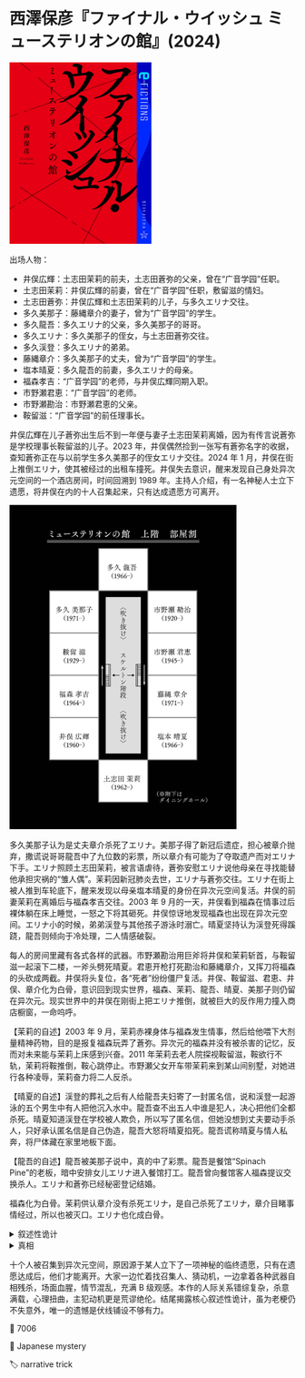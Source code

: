 # 西澤保彦『ファイナル・ウイッシュ ミューステリオンの館』(2024)

<img src=images/2024b_cover.jpg width=250/>

出场人物：
* 井俣広輝：土志田茉莉的前夫，土志田蒼弥的父亲，曾在“广音学园”任职。
* 土志田茉莉：井俣広輝的前妻，曾在“广音学园”任职，敷留滋的情妇。
* 土志田蒼弥：井俣広輝和土志田茉莉的儿子，与多久エリナ交往。
* 多久美那子：藤縄章介的妻子，曾为“广音学园”的学生。
* 多久龍吾：多久エリナ的父亲，多久美那子的哥哥。
* 多久エリナ：多久美那子的侄女，与土志田蒼弥交往。
* 多久渓登：多久エリナ的弟弟。
* 藤縄章介：多久美那子的丈夫，曾为“广音学园”的学生。
* 塩本晴夏：多久龍吾的前妻，多久エリナ的母亲。
* 福森孝吉：“广音学园”的老师，与井俣広輝同期入职。
* 市野瀬君恵：“广音学园”的老师。
* 市野瀬勘治：市野瀬君恵的父亲。
* 鞍留滋：“广音学园”的前任理事长。

井俣広輝在儿子蒼弥出生后不到一年便与妻子土志田茉莉离婚，因为有传言说蒼弥是学校理事长鞍留滋的儿子。2023 年，井俣偶然捡到一张写有蒼弥名字的收据，查知蒼弥正在与以前学生多久美那子的侄女エリナ交往。2024 年 1 月，井俣在街上推倒エリナ，使其被经过的出租车撞死。井俣失去意识，醒来发现自己身处异次元空间的一个酒店房间，时间回溯到 1989 年。主持人介绍，有一名神秘人士立下遗愿，将井俣在内的十人召集起来，只有达成遗愿方可离开。

<img src=images/2024b_map.jpg width=400/>

多久美那子认为是丈夫章介杀死了エリナ。美那子得了新冠后遗症，担心被章介抛弃，撒谎说哥哥龍吾中了九位数的彩票，所以章介有可能为了夺取遗产而对エリナ下手。エリナ照顾土志田茉莉，被言语虐待，蒼弥安慰エリナ说他母亲在寻找能替他承担灾祸的“雏人偶”。茉莉因新冠肺炎去世，エリナ与蒼弥交往。エリナ在街上被人推到车轮底下，醒来发现以母亲塩本晴夏的身份在异次元空间复活。井俣的前妻茉莉在离婚后与福森孝吉交往。2003 年 9 月的一天，井俣看到福森在情事过后裸体躺在床上睡觉，一怒之下将其砸死。井俣惊讶地发现福森也出现在异次元空间。エリナ小的时候，弟弟渓登与其他孩子游泳时溺亡。晴夏坚持认为渓登死得蹊跷，龍吾则倾向于冷处理，二人情感破裂。

每人的房间里藏有各式各样的武器。市野瀬勘治用巨斧将井俣和茉莉斩首，与鞍留滋一起滚下二楼，一斧头劈死晴夏。君恵开枪打死勘治和藤縄章介，又挥刀将福森的头砍成两截。井俣将头复位，各“死者”纷纷僵尸复活。井俣、鞍留滋、君恵、井俣、章介化为白骨，意识回到现实世界，福森、茉莉、龍吾、晴夏、美那子则仍留在异次元。现实世界中的井俣在刚街上把エリナ推倒，就被巨大的反作用力撞入商店橱窗，一命呜呼。

【茉莉的自述】2003 年 9 月，茉莉赤裸身体与福森发生情事，然后给他喂下大剂量精神药物，目的是报复福森玩弄了蒼弥。异次元的福森并没有被杀害的记忆，反而对未来能与茉莉上床感到兴奋。2011 年茉莉去老人院探视鞍留滋，鞍欲行不轨，茉莉将鞍推倒，鞍心跳停止。市野瀬父女开车带茉莉来到某山间别墅，对她进行各种凌辱，茉莉奋力将二人反杀。

【晴夏的自述】渓登的葬礼之后有人给龍吾夫妇寄了一封匿名信，说和渓登一起游泳的五个男生中有人把他沉入水中。龍吾查不出五人中谁是犯人，决心把他们全都杀死。晴夏知道渓登在学校被人欺负，所以写了匿名信，但她没想到丈夫要动手杀人，只好承认匿名信是自己伪造，龍吾大怒将晴夏掐死。龍吾谎称晴夏与情人私奔，将尸体藏在家里地板下面。

【龍吾的自述】龍吾被美那子说中，真的中了彩票。龍吾是餐馆“Spinach Pine”的老板，暗中安排女儿エリナ进入餐馆打工。龍吾曾向餐馆客人福森提议交换杀人。エリナ和蒼弥已经秘密登记结婚。

福森化为白骨。茉莉供认章介没有杀死エリナ，是自己杀死了エリナ，章介目睹事情经过，所以也被灭口。エリナ也化成白骨。

<details><summary>叙述性诡计</summary>
异次元空间的土志田茉莉其实是土志田蒼弥，他借用了茉莉的身体。
</details>

<details><summary>真相</summary>
土志田蒼弥立下遗愿，召集所有被他杀害的人，想要亲自向他们道歉。蒼弥的犯行如下：

* 用大量精神药物杀死福森。
* 在老人院推倒鞍留滋，鞍心跳停止。
* 被市野瀬父女拘束凌辱，将二人反杀。
* 杀死龍吾，伪装成自杀上吊，留下假遗书，目的是为了让エリナ继承遗产，自己再侵吞エリナ的财产。
* 在马路上推倒エリナ，让她被迎面的车撞死。
* 杀害エリナ时不慎被章介和美那子目击，于是又刺杀了章介和美那子。（美那子得以幸存，但也被召集到异次元。）
* 第二年新年，井俣误将女装的蒼弥当成是エリナ，把他推到车轮底下，井俣本人也被反作用力弹到橱窗上撞死。蒼弥虽然没有杀死井俣，但井俣的死与他间接相关。

五个游泳男孩中有一人是章介和第二任妻子的儿子，美那子为了报复章介，给龍吾夫妇寄了匿名信。
</details>

十个人被召集到异次元空间，原因源于某人立下了一项神秘的临终遗愿，只有在遗愿达成后，他们才能离开。大家一边忙着找召集人、猜动机，一边拿着各种武器自相残杀，场面血腥，情节混乱，充满 B 级观感。本作的人际关系错综复杂，杀意满载，心理扭曲，主犯动机更是荒谬绝伦。结尾揭露核心叙述性诡计，虽为老梗仍不失意外，唯一的遗憾是伏线铺设不够有力。

:link: 7006

:file_folder: Japanese mystery

:label: narrative trick
